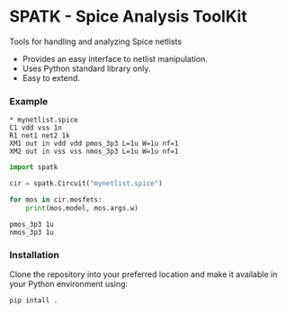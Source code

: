 # SPATK - Spice Analysis ToolKit

Tools for handling and analyzing Spice netlists

* Provides an easy interface to netlist manipulation.
* Uses Python standard library only.
* Easy to extend. 

### Example 

```spice
* mynetlist.spice
C1 vdd vss 1n
R1 net1 net2 1k
XM1 out in vdd vdd pmos_3p3 L=1u W=1u nf=1
XM2 out in vss vss nmos_3p3 L=1u W=1u nf=1
```

```python
import spatk

cir = spatk.Circuit("mynetlist.spice")

for mos in cir.mosfets:
    print(mos.model, mos.args.w)
``` 

```
pmos_3p3 1u
nmos_3p3 1u
```

### Installation

Clone the repository into your preferred location and 
make it available in your Python environment using:

```shell
pip intall .
```
